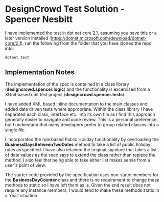 # DesignCrowd Test Solution - Spencer Nesbitt
I have implemented the test in dot net core 2.1, assuming you have this or a later version installed (https://dotnet.microsoft.com/download/dotnet-core/2.1), run the following from the folder that you have cloned the repo into:

`dotnet test`

## Implementation Notes
The implementation of the spec is contained in a class library (**designcrowd.spencer.logic**) and the functionality is excercised from a XUnit based unit test project (**designcrowd.spencer.tests**).

I have added XML based inline documentation to the main classes and added data driven tests where appropriate. Within the class library I have separated each class, interface etc. into its own file as I find this approach generally easier to navigate and code review. This is a personal preference but I understand that many developers prefer to group related classes into a single file.

I incorporated the rule based Public Holiday functionality by overloading the **BusinessDaysBetweenTwoDates** method to take a list of public holiday rules as specified. I have also retained the original signiture that takes a list of date values as the spec says to extend the class rather than replace the method. I also feel that being able to take either list makes sense from a user's point of view. 

The starter code provided by the specification uses non-static members for the **BusinessDayCounter** class and there is no requirement to change these methods to static so I have left them as is. Given the end result does not require any instance members, I would tend to make these methods static in a 'real' situation.

